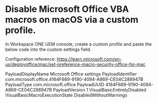 # Disable Microsoft Office VBA macros on macOS via a custom profile.
In Workspace ONE UEM console, create a custom profile and paste the below code into the custom settings field.

Configuration reference: https://learn.microsoft.com/en-us/deployoffice/mac/set-preference-macro-security-office-for-mac

<dict>
	<key>PayloadDisplayName</key>
	<string>Microsoft Office settings</string>
	<key>PayloadIdentifier</key>
	<string>com.microsoft.office.4164F689-9190-4094-A869-CE04C288947B</string>
	<key>PayloadType</key>
	<string>com.microsoft.office</string>
	<key>PayloadUUID</key>
	<string>4164F689-9190-4094-A869-CE04C288947B</string>
	<key>PayloadVersion</key>
	<integer>1</integer>
	<key>VisualBasicEntirelyDisabled</key>
	<true/>
	<key>VisualBasicMacroExecutionState</key>
	<string>DisabledWithoutWarnings</string>
</dict>